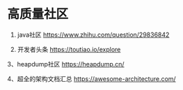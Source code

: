 # 高质量社区

1. java社区
https://www.zhihu.com/question/29836842

2. 开发者头条
https://toutiao.io/explore

3、heapdump社区
https://heapdump.cn/

4、超全的架构文档汇总
https://awesome-architecture.com/